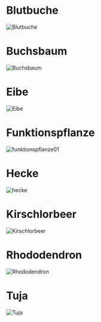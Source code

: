 # Blutbuche
![Blutbuche](https://github.com/ArthurFleck35x/Web-Engineering-1/assets/152798623/b4e363cb-68ec-432d-a0d1-e72b12185ac5)
<br/>
# Buchsbaum
![Buchsbaum](https://github.com/ArthurFleck35x/Web-Engineering-1/assets/152798623/6a4b4d98-90ee-4cc9-bd30-59f40efedb47)
<br/>
# Eibe
![Eibe](https://github.com/ArthurFleck35x/Web-Engineering-1/assets/152798623/08a85310-4d8b-4b37-bb46-fa4111afc480)
<br/>
# Funktionspflanze
![funktionspflanze01](https://github.com/ArthurFleck35x/Web-Engineering-1/assets/152798623/7ed5ae37-9f97-41b1-9eb9-873dd52a1083)
<br/>
# Hecke
![hecke](https://github.com/ArthurFleck35x/Web-Engineering-1/assets/152798623/8a4a3c21-9490-4b31-95a8-f1e40b281e9c)
<br/>
# Kirschlorbeer
![Kirschlorbeer](https://github.com/ArthurFleck35x/Web-Engineering-1/assets/152798623/529d825a-e1e9-4dc0-be88-134816bb415b)
<br/>
# Rhododendron
![Rhododendron](https://github.com/ArthurFleck35x/Web-Engineering-1/assets/152798623/9d0c956c-136e-48c7-9efd-b687310cfe3e)
<br/>
# Tuja
![Tuja](https://github.com/ArthurFleck35x/Web-Engineering-1/assets/152798623/a5ec1b02-9c31-4815-b2b6-696aaebfc99b)
<br/>
